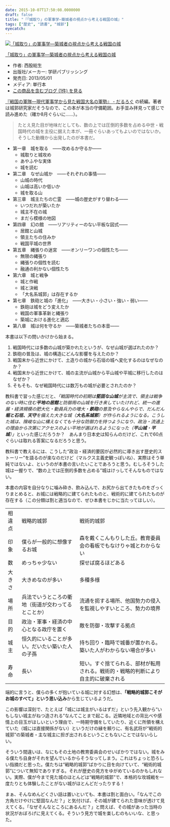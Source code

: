 ```yaml
---
date: 2015-10-07T17:50:08.0000000
draft: false
title: "『「城取り」の軍事学―築城者の視点から考える戦国の城』"
tags: ["歴史", "読書", "城郭"]
eyecatch: 
---
```

<p><div class="hatena-asin-detail"><a href="http://www.amazon.co.jp/exec/obidos/ASIN/4054056466/bestylesnet-22/"><img src="https://images-fe.ssl-images-amazon.com/images/I/51PeVW3hNNL._SL160_.jpg" class="hatena-asin-detail-image" alt="「城取り」の軍事学―築城者の視点から考える戦国の城" title="「城取り」の軍事学―築城者の視点から考える戦国の城"></a><div class="hatena-asin-detail-info"><p class="hatena-asin-detail-title"><a href="http://www.amazon.co.jp/exec/obidos/ASIN/4054056466/bestylesnet-22/">「城取り」の軍事学―築城者の視点から考える戦国の城</a></p><ul><li><span class="hatena-asin-detail-label">作者:</span> 西股総生</li><li><span class="hatena-asin-detail-label">出版社/メーカー:</span> 学研パブリッシング</li><li><span class="hatena-asin-detail-label">発売日:</span> 2013/05/01</li><li><span class="hatena-asin-detail-label">メディア:</span> 単行本</li><li><a href="http://d.hatena.ne.jp/asin/4054056466/bestylesnet-22" target="_blank">この商品を含むブログ (1件) を見る</a></li></ul></div><div class="hatena-asin-detail-foot"></div></div></p><p><a href="https://blog.daruyanagi.jp/entry/2015/08/13/060319">&#x300E;&#x6226;&#x56FD;&#x306E;&#x8ECD;&#x968A;&#x2015;&#x73FE;&#x4EE3;&#x8ECD;&#x4E8B;&#x5B66;&#x304B;&#x3089;&#x898B;&#x305F;&#x6226;&#x56FD;&#x5927;&#x540D;&#x306E;&#x8ECD;&#x52E2;&#x300F; - &#x3060;&#x308B;&#x308D;&#x3050;</a> の続編。著者は城郭研究家だそうなので、この本が本当の守備範囲。お手並み拝見って感じで読み進めた（確か8月ぐらいに……）。</p>

<blockquote>
<p>たとえ見た目が地味だとしても、数の上では圧倒的多数を占める中世・戦国時代の城を主役に据えた本が、一冊ぐらいあってもよいのではないか。そうした動機から出発したのが本書だ。</p>

</blockquote>

<ul>
<li>第一章　城を取る　――攻めるか守るか――
<ul>
<li>城取りと城攻め</li>
<li>あやふやな実体</li>
<li>城を読む</li>
</ul></li>
<li>第二章　なぜ山城か　――それぞれの事情――
<ul>
<li>山城の時代</li>
<li>山城は高いか低いか</li>
<li>城を取る山</li>
</ul></li>
<li>第三章　城主たちの亡霊　――城の歴史がすり替わる――
<ul>
<li>いつだれが築いたか</li>
<li>城主不在の城</li>
<li>まだら模様の地図</li>
</ul></li>
<li>第四章　幻の館　――リアリティーのない平板な図式――
<ul>
<li>居館と山城</li>
<li>領主たちの住みか</li>
<li>戦国平城の世界</li>
</ul></li>
<li>第五章　縄張りの迷宮　――オンリーワンの個性たち――
<ul>
<li>無限の縄張り</li>
<li>縄張りの個性を読む</li>
<li>融通の利かない個性たち</li>
</ul></li>
<li>第六章　城と戦争
<ul>
<li>城と作戦</li>
<li>城と決戦</li>
<li>「大名系城郭」は存在するか</li>
</ul></li>
<li>第七章　鉄砲と城の「進化」　――大きい・小さい・強い・弱い――
<ul>
<li>鉄砲は城をどう変えたか</li>
<li>戦国の軍事革新と縄張り</li>
<li>築城における進化と適応</li>
</ul></li>
<li>第八章　城は何を守るか　――築城者たちの本音――</li>
</ul><p>本書は以下の問いかけから始まる。</p>

<ol>
<li>戦国時代には多数の山城が築かれたというが、なぜ山城が選ばれたのか？</li>
<li>鉄砲の普及は、城の構造にどんな影響を与えたのか？</li>
<li>戦国末から近世にかけて、土造りの城から石垣の城へ変化するのはなぜなのか？</li>
<li>戦国末から近世にかけて、城の主流が山城から平山城や平城に移行したのはなぜか？</li>
<li>そもそも、なぜ戦国時代には数万もの城が必要とされたのか？</li>
</ol><p>教科書で習った感じだと、<i>「戦国時代の初期は<b>堅固な山城</b>が主流で、領主は戦争のない時に住む<b>平地の居館</b>と防御用の山城を行き来していたけれど、統一の進展・経済規模の肥大化・動員兵力の増大・<b>鉄砲</b>の普及やらなんやらで、だんだん<b>堀と石垣、天守</b>を備えた大きな城（<b>大名系城郭</b>）が作られるようになる。こうした城は、険峻な山に構えなくても十分な防御力を持つようになり、政治・流通上の理由から次第にアクセスのよい平地が選ばれるようになった（<b>平山城</b>・<b>平城</b>）」</i>といった感じだろうか？　あんまり日本史は知らんのだけど、これで60点ぐらいは取れる答案になるだろうと思う。</p><p>教科書で教えるには、こうした“政治・経済的要因が必然的に導き出す歴史的ストーリー”を語るのが楽なのだけど（マルクス主義史観っぽいね）、実際はそう単純ではないよ、というのが本書の言いたいことであろうと思う。むしろそうした城は一握りで、“数の上では圧倒的多数を占める”城はけっしてそんなものではない。</p><p>本書の内容を自分なりに噛み砕き、飲み込んで、お尻から出てきたものをざっくりまとめると、お城には戦略的に建てられたものと、戦術的に建てられたものが存在する（この分類は割と適当なので、ぜひ本書をじかに当たってほしい）。</p>

<table>
<tr>
<td>相違点</td>
<td>戦略的城郭</td>
<td>戦術的城郭</td>
</tr>
<tr>
<td>印象</td>
<td>僕らが一般的に想像するお城</td>
<td>森を戴くこんもりした丘。教育委員会の看板でもなけりゃ城とわからない</td>
</tr>
<tr>
<td>数</td>
<td>めっちゃ少ない</td>
<td>探せば腐るほどある</td>
</tr>
<tr>
<td>大きさ</td>
<td>大きめなのが多い</td>
<td>多種多様</td>
</tr>
<tr>
<td>場所</td>
<td>兵法でいうところの衢地（街道が交わってるとことか）</td>
<td>流通を扼する場所、他国勢力の侵入を監視しやすいところ、勢力の境界</td>
</tr>
<tr>
<td>目的</td>
<td>政治・軍事・経済の中心となる政庁を置く</td>
<td>敵を防御・攻撃する拠点</td>
</tr>
<tr>
<td>城主</td>
<td>恒久的にいることが多い。だいたい築いた人の子孫</td>
<td>持ち回り・臨時で城番が置かれる。築いた人がわからない場合が多い</td>
</tr>
<tr>
<td>寿命</td>
<td>長い</td>
<td>短い。すぐ捨てられる、部材が転用される。戦術的・戦略的判断により自主的に破棄される</td>
</tr>
</table><p>端的に言うと、僕らの多くが抱いている城に対する幻想は、<b>「戦略的城郭こそがお城のすべて」という思い込み</b>から生じているようだ。</p><p>この影響は深刻で、たとえば「城には城主がいるはずだ」という先入観から“いもしない城主がねつ造される”なんてことまで起こる。近隣地域との背比べや感情上の目玉がほしいという理由で、一時期守備をしていたり、近くに所領を構えていた（城には直接関係がない）というだけの縁を頼りに、有名武将が“戦術的城郭”の築城者・主な城主に担ぎ出されるということもないことではないらしい。</p><p>そういう間違いは、なにもその土地の教育委員会のせいばかりではない。城をみる僕たち自身がそれを望んでいるからそうなってしまう。これはちょっと恐ろしい指摘だと思った。僕たちは“戦略的城郭”ばかりに目を向けていて、“戦術的城郭”について無知でありすぎる。それが歴史の見方をゆがめているのかもしれない。実際、僕が今まで見た城のほとんどは“戦略的城郭”で、本格的な攻城戦を一度たりとも体験したことがない城がほとんどだったりする！</p><p>まぁ、そんなめんどくさい話は置いといても、本書は割と面白い。「なんでこの方角だけやけに堅固なんだ？」と気付けば、その城が建てられた意味が透けて見えてくる。「なぜそんなところにあるんだ？」と問えば、その城があった当時の状況がおぼろげに見えてくる。そういう見方で城を楽しむのもいいな、と思った。</p>
